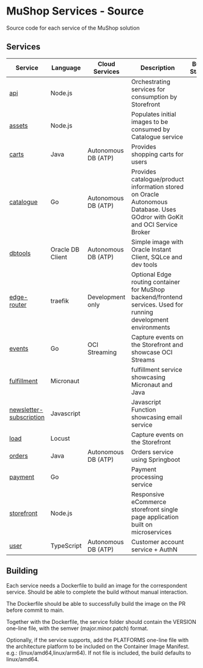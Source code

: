# MuShop Services - Source

Source code for each service of the MuShop solution

## Services

| Service                                                  | Language         | Cloud Services      | Description                                                                                                                   | Build Status  |
| -------------------------------------------------------- | ---------------- | ------------------- | ----------------------------------------------------------------------------------------------------------------------------- | ------------- |
| [api](./src/api)                                         | Node.js          |                     | Orchestrating services for consumption by Storefront |   |
| [assets](./src/assets)                                   | Node.js          |                     | Populates initial images to be consumed by Catalogue service |   |
| [carts](./src/carts)                                     | Java             | Autonomous DB (ATP) | Provides shopping carts for users |   |
| [catalogue](./src/catalogue)                             | Go               | Autonomous DB (ATP) | Provides catalogue/product information stored on Oracle Autonomous Database. Uses GOdror with GoKit and OCI Service Broker    |  |
| [dbtools](./src/dbtools)                                 | Oracle DB Client | Autonomous DB (ATP) | Simple image with Oracle Instant Client, SQLce and dev tools |   |
| [edge-router](./src/edge-router)                         | traefik          | Development only    | Optional Edge routing container for MuShop backend/frontend services. Used for running development environments                   |   |
| [events](./src/events)                                   | Go               | OCI Streaming       | Capture events on the Storefront and showcase OCI Streams                   |   |
| [fulfillment](./src/fulfillment)                         | Micronaut        |                     | fulfillment service showcasing Micronaut and Java                   |   |
| [newsletter-subscription](./src/newsletter-subscription) | Javascript       |                     | Javascript Function showcasing email service                   |   |
| [load](./src/load)                                       | Locust           |                     | Capture events on the Storefront                   |   |
| [orders](./src/orders)                                   | Java             | Autonomous DB (ATP) | Orders service using Springboot |   |
| [payment](./src/payment)                                 | Go               |                     | Payment processing service |   |
| [storefront](./src/storefront)                           | Node.js          |                     | Responsive eCommerce storefront single page application built on microservices |   |
| [user](./src/user)                                       | TypeScript       | Autonomous DB (ATP) | Customer account service + AuthN |   |

## Building

Each service needs a Dockerfile to build an image for the correspondent service. Should be able to complete the build without manual interaction.

The Dockerfile should be able to successfully build the image on the PR before commit to main.

Together with the Dockerfile, the service folder should contain the VERSION one-line file, with the semver (major.minor.patch) format.

Optionally, if the service supports, add the PLATFORMS one-line file with the architecture platform to be included on the Container Image Manifest. e.g.: (linux/amd64,linux/arm64). If not file is included, the build defaults to linux/amd64.

